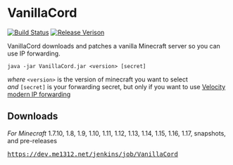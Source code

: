# VanillaCord
[![Build Status](https://dev.me1312.net/jenkins/job/VanillaCord/job/master/badge/icon)](https://dev.me1312.net/jenkins/job/VanillaCord/job/master/)
[![Release Verison](https://img.shields.io/github/release/ME1312/VanillaCord/all.svg)](https://github.com/ME1312/VanillaCord/releases)<br>

VanillaCord downloads and patches a vanilla Minecraft server so you can use IP forwarding.
```
java -jar VanillaCord.jar <version> [secret]
```
*where* `<version>` is the version of minecraft you want to select<br>
*and* `[secret]` is your forwarding secret, but only if you want to use [Velocity modern IP forwarding](https://velocitypowered.com/wiki/deployment/security/)

## Downloads
*For Minecraft* 1.7.10, 1.8, 1.9, 1.10, 1.11, 1.12, 1.13, 1.14, 1.15, 1.16, 1.17, snapshots, and pre-releases

<a href="https://dev.me1312.net/jenkins/job/VanillaCord/job/master">
<pre>https://dev.me1312.net/jenkins/job/VanillaCord</pre>
</a>
